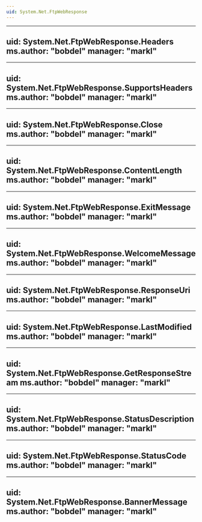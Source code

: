 ```yaml
---
uid: System.Net.FtpWebResponse
---
```


---
uid: System.Net.FtpWebResponse.Headers
ms.author: "bobdel"
manager: "markl"
---

---
uid: System.Net.FtpWebResponse.SupportsHeaders
ms.author: "bobdel"
manager: "markl"
---

---
uid: System.Net.FtpWebResponse.Close
ms.author: "bobdel"
manager: "markl"
---

---
uid: System.Net.FtpWebResponse.ContentLength
ms.author: "bobdel"
manager: "markl"
---

---
uid: System.Net.FtpWebResponse.ExitMessage
ms.author: "bobdel"
manager: "markl"
---

---
uid: System.Net.FtpWebResponse.WelcomeMessage
ms.author: "bobdel"
manager: "markl"
---

---
uid: System.Net.FtpWebResponse.ResponseUri
ms.author: "bobdel"
manager: "markl"
---

---
uid: System.Net.FtpWebResponse.LastModified
ms.author: "bobdel"
manager: "markl"
---

---
uid: System.Net.FtpWebResponse.GetResponseStream
ms.author: "bobdel"
manager: "markl"
---

---
uid: System.Net.FtpWebResponse.StatusDescription
ms.author: "bobdel"
manager: "markl"
---

---
uid: System.Net.FtpWebResponse.StatusCode
ms.author: "bobdel"
manager: "markl"
---

---
uid: System.Net.FtpWebResponse.BannerMessage
ms.author: "bobdel"
manager: "markl"
---
